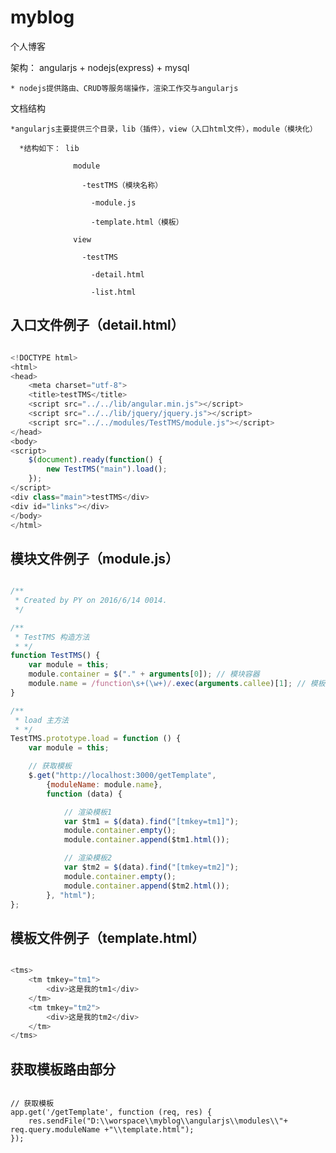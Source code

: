 # myblog
个人博客

架构： angularjs + nodejs(express) + mysql

    * nodejs提供路由、CRUD等服务端操作，渲染工作交与angularjs

文档结构

    *angularjs主要提供三个目录，lib（插件），view（入口html文件），module（模块化）
    
      *结构如下： lib
              
                  module
                    
                    -testTMS（模块名称）
                    
                      -module.js
                      
                      -template.html（模板）
                  
                  view
                  
                    -testTMS
                      
                      -detail.html
                      
                      -list.html
                      
## 入口文件例子（detail.html）
    
``` javascript

<!DOCTYPE html>
<html>
<head>
    <meta charset="utf-8">
    <title>testTMS</title>
    <script src="../../lib/angular.min.js"></script>
    <script src="../../lib/jquery/jquery.js"></script>
    <script src="../../modules/TestTMS/module.js"></script>
</head>
<body>
<script>
    $(document).ready(function() {
        new TestTMS("main").load();
    });
</script>
<div class="main">testTMS</div>
<div id="links"></div>
</body>
</html>

```

## 模块文件例子（module.js）

``` javascript

/**
 * Created by PY on 2016/6/14 0014.
 */

/**
 * TestTMS 构造方法
 * */
function TestTMS() {
    var module = this;
    module.container = $("." + arguments[0]); // 模块容器
    module.name = /function\s+(\w+)/.exec(arguments.callee)[1]; // 模板名称
}

/**
 * load 主方法
 * */
TestTMS.prototype.load = function () {
    var module = this;

    // 获取模板
    $.get("http://localhost:3000/getTemplate",
        {moduleName: module.name},
        function (data) {

            // 渲染模板1
            var $tm1 = $(data).find("[tmkey=tm1]");
            module.container.empty();
            module.container.append($tm1.html());

            // 渲染模板2
            var $tm2 = $(data).find("[tmkey=tm2]");
            module.container.empty();
            module.container.append($tm2.html());
        }, "html");
};

```

## 模板文件例子（template.html）

```javascript

<tms>
    <tm tmkey="tm1">
        <div>这是我的tm1</div>
    </tm>
    <tm tmkey="tm2">
        <div>这是我的tm2</div>
    </tm>
</tms>


```

## 获取模板路由部分

```javascirpt

// 获取模板
app.get('/getTemplate', function (req, res) {
    res.sendFile("D:\\worspace\\myblog\\angularjs\\modules\\"+ req.query.moduleName +"\\template.html");
});

```

